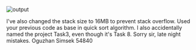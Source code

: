 ![output](https://github.com/user-attachments/assets/d7019c48-309c-40f8-9fae-e51eed10f45e)

I've also changed the stack size to 16MB to prevent stack overflow. Used your previous code as base in quick sort algorithm. I also accidentally named the project Task3, even though it's Task 8. Sorry sir, late night mistakes. Oguzhan Simsek 54840
